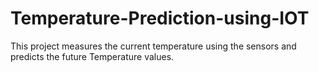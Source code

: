 # Temperature-Prediction-using-IOT
This project measures the current temperature using the sensors and predicts the future Temperature values.
